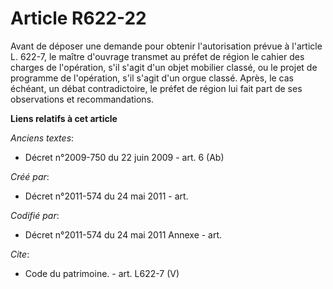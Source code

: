 # Article R622-22

Avant de déposer une demande pour obtenir l'autorisation prévue à l'article L. 622-7, le maître d'ouvrage transmet au préfet
de région le cahier des charges de l'opération, s'il s'agit d'un objet mobilier classé, ou le projet de programme de
l'opération, s'il s'agit d'un orgue classé. Après, le cas échéant, un débat contradictoire, le préfet de région lui fait part
de ses observations et recommandations.

**Liens relatifs à cet article**

_Anciens textes_:

  - Décret n°2009-750 du 22 juin 2009 - art. 6 (Ab)

_Créé par_:

  - Décret n°2011-574 du 24 mai 2011  - art.

_Codifié par_:

  - Décret n°2011-574 du 24 mai 2011 Annexe - art.

_Cite_:

  - Code du patrimoine. - art. L622-7 (V)
